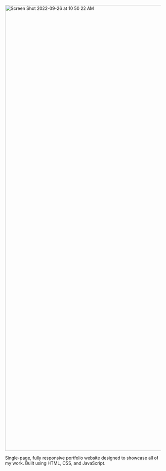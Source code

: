 <img width="1440" alt="Screen Shot 2022-09-26 at 10 50 22 AM" src="https://user-images.githubusercontent.com/38339891/192346025-ba22f74a-4279-4555-aa6d-27a245b95087.png">

Single-page, fully responsive portfolio website designed to showcase all of my work. Built using HTML, CSS, and JavaScript.
